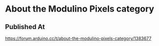 # About the Modulino Pixels category

## Published At

https://forum.arduino.cc/t/about-the-modulino-pixels-category/1383677
